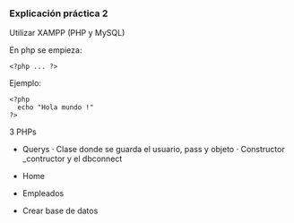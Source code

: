 

### Explicación práctica 2

Utilizar XAMPP (PHP y MySQL)

En php se empieza:

```
<?php ... ?>
```

Ejemplo:

```
<?php
  echo "Hola mundo !"
?>
```

3 PHPs

- Querys
  · Clase donde se guarda el usuario, pass y objeto
  · Constructor \_contructor y el dbconnect
- Home
- Empleados

- Crear base de datos
